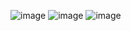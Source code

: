 ![image](https://github.com/Ankitsingh0460/Dog-WebPage/assets/101083216/f6f33924-700d-44c2-a6a4-771576d9d7f6)
![image](https://github.com/Ankitsingh0460/Dog-WebPage/assets/101083216/9c0252f8-cb86-4070-a737-064a1825a25f)
![image](https://github.com/Ankitsingh0460/Dog-WebPage/assets/101083216/6ad1fae4-57a5-4d67-8687-fa966dfb1eb8)
